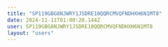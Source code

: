 ```yaml
---
title: "SP119GBG8NJWRY1JSDRE10QQRCMVQFNDHXH6N1MT8"
date: 2024-11-11T01:00:20.144Z
user: SP119GBG8NJWRY1JSDRE10QQRCMVQFNDHXH6N1MT8
layout: "users"
---
```

    